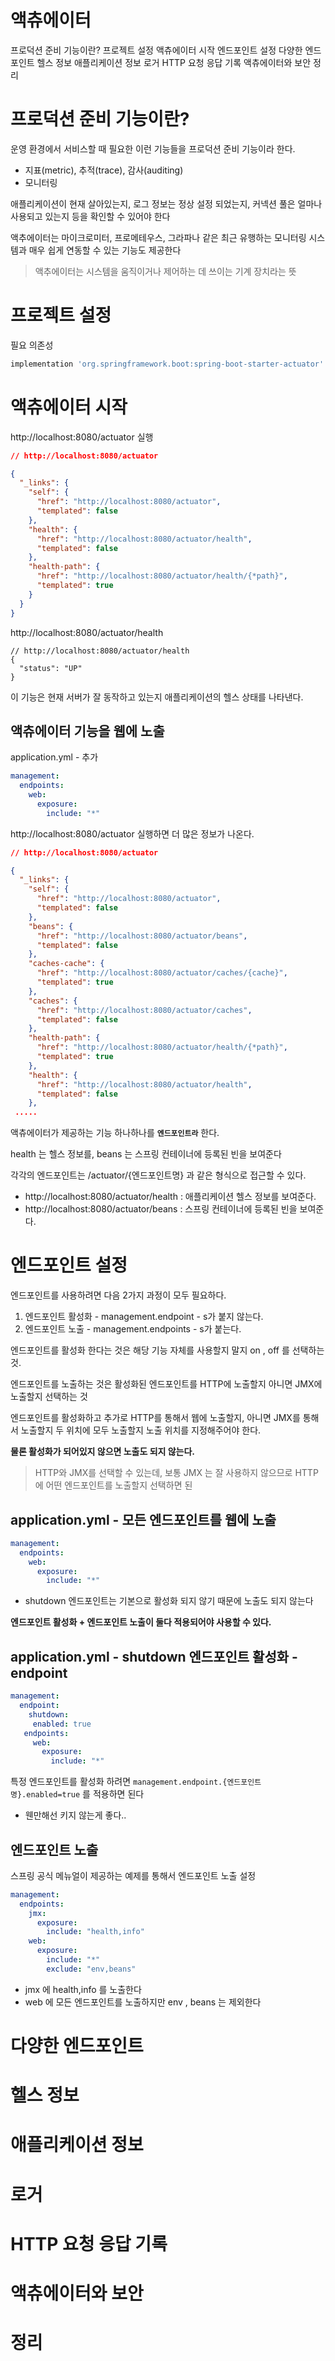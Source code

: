 # 액츄에이터

프로덕션 준비 기능이란?
프로젝트 설정
액츄에이터 시작
엔드포인트 설정
다양한 엔드포인트
헬스 정보
애플리케이션 정보
로거
HTTP 요청 응답 기록
액츄에이터와 보안
정리

# 프로덕션 준비 기능이란?

운영 환경에서 서비스할 때 필요한 이런 기능들을 프로덕션 준비 기능이라 한다.

* 지표(metric), 추적(trace), 감사(auditing)
* 모니터링

 애플리케이션이 현재 살아있는지, 로그 정보는 정상 설정 되었는지, 커넥션 풀은 얼마나 사용되고 있는지 등을 확인할 수 있어야 한다

액추에이터는  마이크로미터, 프로메테우스, 그라파나 같은 최근 유행하는 모니터링 시스템과 매우 쉽게 연동할 수 있는 기능도 제공한다

> 액추에이터는 시스템을 움직이거나 제어하는 데 쓰이는 기계 장치라는 뜻

# 프로젝트 설정

필요 의존성

```groovy
implementation 'org.springframework.boot:spring-boot-starter-actuator' // actuator 추가
```

# 액츄에이터 시작

http://localhost:8080/actuator 실행

```json
// http://localhost:8080/actuator

{
  "_links": {
    "self": {
      "href": "http://localhost:8080/actuator",
      "templated": false
    },
    "health": {
      "href": "http://localhost:8080/actuator/health",
      "templated": false
    },
    "health-path": {
      "href": "http://localhost:8080/actuator/health/{*path}",
      "templated": true
    }
  }
}
```

http://localhost:8080/actuator/health

```
// http://localhost:8080/actuator/health
{
  "status": "UP"
}
```

이 기능은 현재 서버가 잘 동작하고 있는지 애플리케이션의 헬스 상태를 나타낸다.

## 액츄에이터 기능을 웹에 노출

application.yml - 추가

```yml
management:
  endpoints:
    web:
      exposure:
        include: "*"
```

http://localhost:8080/actuator 실행하면 더 많은 정보가 나온다.

```json
// http://localhost:8080/actuator

{
  "_links": {
    "self": {
      "href": "http://localhost:8080/actuator",
      "templated": false
    },
    "beans": {
      "href": "http://localhost:8080/actuator/beans",
      "templated": false
    },
    "caches-cache": {
      "href": "http://localhost:8080/actuator/caches/{cache}",
      "templated": true
    },
    "caches": {
      "href": "http://localhost:8080/actuator/caches",
      "templated": false
    },
    "health-path": {
      "href": "http://localhost:8080/actuator/health/{*path}",
      "templated": true
    },
    "health": {
      "href": "http://localhost:8080/actuator/health",
      "templated": false
    },
 .....
```

액츄에이터가 제공하는 기능 하나하나를 **`엔드포인트라`** 한다. 

health 는 헬스 정보를, beans 는 스프링 컨테이너에 등록된 빈을 보여준다

각각의 엔드포인트는 /actuator/{엔드포인트명} 과 같은 형식으로 접근할 수 있다.

* http://localhost:8080/actuator/health : 애플리케이션 헬스 정보를 보여준다.
* http://localhost:8080/actuator/beans : 스프링 컨테이너에 등록된 빈을 보여준다.

# 엔드포인트 설정

엔드포인트를 사용하려면 다음 2가지 과정이 모두 필요하다.
1. 엔드포인트 활성화 - management.endpoint  - s가 붙지 않는다.
2. 엔드포인트 노출 - management.endpoints  -  s가 붙는다. 

엔드포인트를 활성화 한다는 것은 해당 기능 자체를 사용할지 말지 on , off 를 선택하는 것.

엔드포인트를 노출하는 것은 활성화된 엔드포인트를 HTTP에 노출할지 아니면 JMX에 노출할지 선택하는 것

엔드포인트를 활성화하고 추가로 HTTP를 통해서 웹에 노출할지, 아니면 JMX를 통해서 노출할지 두 위치에 모두 노출할지 노출 위치를 지정해주어야 한다.

**물론 활성화가 되어있지 않으면 노출도 되지 않는다.**

> HTTP와 JMX를 선택할 수 있는데, 보통 JMX 는 잘 사용하지 않으므로 HTTP에 어떤 엔드포인트를 노출할지 선택하면 된

## application.yml - 모든 엔드포인트를 웹에 노출

```yml
management:
  endpoints:
    web:
      exposure:
        include: "*"
```

* shutdown 엔드포인트는 기본으로 활성화 되지 않기 때문에 노출도 되지 않는다

**엔드포인트 활성화 + 엔드포인트 노출이 둘다 적용되어야 사용할 수 있다.**



## application.yml - shutdown 엔드포인트 활성화 - endpoint

```yml
management:
  endpoint:
    shutdown:
     enabled: true
   endpoints:
     web:
       exposure:
         include: "*"
```

특정 엔드포인트를 활성화 하려면 `management.endpoint.{엔드포인트명}.enabled=true` 를 적용하면 된다

* 웬만해선 키지 않는게 좋다.. 

## 엔드포인트 노출

스프링 공식 메뉴얼이 제공하는 예제를 통해서 엔드포인트 노출 설정

```yml
management:
  endpoints:
    jmx:
      exposure:
        include: "health,info"
    web:
      exposure:
        include: "*"
        exclude: "env,beans"
```

* jmx 에 health,info 를 노출한다
* web 에 모든 엔드포인트를 노출하지만 env , beans 는 제외한다

# 다양한 엔드포인트



# 헬스 정보



# 애플리케이션 정보



# 로거



# HTTP 요청 응답 기록



# 액츄에이터와 보안



# 정리